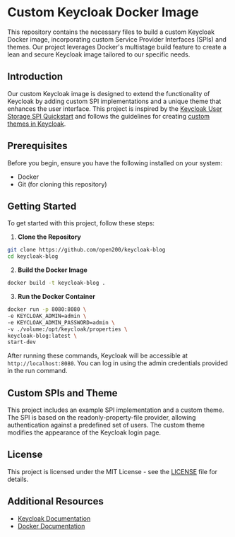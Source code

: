 # Custom Keycloak Docker Image

This repository contains the necessary files to build a custom Keycloak Docker image, 
incorporating custom Service Provider Interfaces (SPIs) and themes. 
Our project leverages Docker's multistage build feature to create a lean and secure Keycloak image tailored to our specific needs.

## Introduction

Our custom Keycloak image is designed to extend the functionality of Keycloak by adding custom SPI implementations and a unique theme that enhances the user interface. 
This project is inspired by the [Keycloak User Storage SPI Quickstart](https://github.com/keycloak/keycloak-quickstarts/tree/latest/extension/user-storage-simple) 
and follows the guidelines for creating [custom themes in Keycloak](https://www.keycloak.org/docs/latest/server_development/#_themes).

## Prerequisites

Before you begin, ensure you have the following installed on your system:
- Docker
- Git (for cloning this repository)

## Getting Started

To get started with this project, follow these steps:

1. **Clone the Repository**

```bash
git clone https://github.com/open200/keycloak-blog
cd keycloak-blog
```

2. **Build the Docker Image**

```bash
docker build -t keycloak-blog .
```

3. **Run the Docker Container**

```bash
docker run -p 8080:8080 \
-e KEYCLOAK_ADMIN=admin \
-e KEYCLOAK_ADMIN_PASSWORD=admin \
-v ./volume:/opt/keycloak/properties \
keycloak-blog:latest \
start-dev
```

After running these commands, Keycloak will be accessible at `http://localhost:8080`. 
You can log in using the admin credentials provided in the run command.

## Custom SPIs and Theme

This project includes an example SPI implementation and a custom theme. 
The SPI is based on the readonly-property-file provider, allowing authentication 
against a predefined set of users. The custom theme modifies the appearance of the Keycloak login page.

## License

This project is licensed under the MIT License - see the [LICENSE](LICENSE) file for details.

## Additional Resources

- [Keycloak Documentation](https://www.keycloak.org/documentation.html)
- [Docker Documentation](https://docs.docker.com/)
